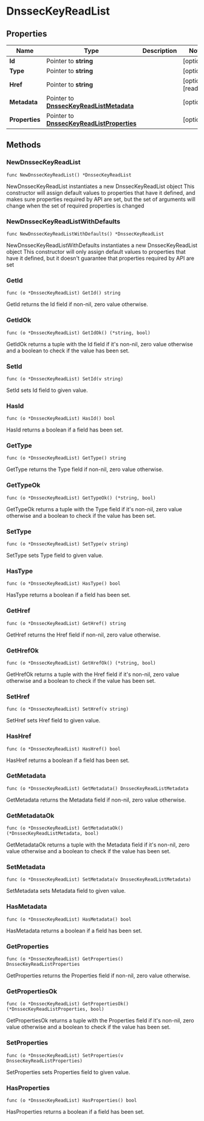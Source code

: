 # DnssecKeyReadList

## Properties

|Name | Type | Description | Notes|
|------------ | ------------- | ------------- | -------------|
|**Id** | Pointer to **string** |  | [optional] |
|**Type** | Pointer to **string** |  | [optional] |
|**Href** | Pointer to **string** |  | [optional] [readonly] |
|**Metadata** | Pointer to [**DnssecKeyReadListMetadata**](DnssecKeyReadListMetadata.md) |  | [optional] |
|**Properties** | Pointer to [**DnssecKeyReadListProperties**](DnssecKeyReadListProperties.md) |  | [optional] |

## Methods

### NewDnssecKeyReadList

`func NewDnssecKeyReadList() *DnssecKeyReadList`

NewDnssecKeyReadList instantiates a new DnssecKeyReadList object
This constructor will assign default values to properties that have it defined,
and makes sure properties required by API are set, but the set of arguments
will change when the set of required properties is changed

### NewDnssecKeyReadListWithDefaults

`func NewDnssecKeyReadListWithDefaults() *DnssecKeyReadList`

NewDnssecKeyReadListWithDefaults instantiates a new DnssecKeyReadList object
This constructor will only assign default values to properties that have it defined,
but it doesn't guarantee that properties required by API are set

### GetId

`func (o *DnssecKeyReadList) GetId() string`

GetId returns the Id field if non-nil, zero value otherwise.

### GetIdOk

`func (o *DnssecKeyReadList) GetIdOk() (*string, bool)`

GetIdOk returns a tuple with the Id field if it's non-nil, zero value otherwise
and a boolean to check if the value has been set.

### SetId

`func (o *DnssecKeyReadList) SetId(v string)`

SetId sets Id field to given value.

### HasId

`func (o *DnssecKeyReadList) HasId() bool`

HasId returns a boolean if a field has been set.

### GetType

`func (o *DnssecKeyReadList) GetType() string`

GetType returns the Type field if non-nil, zero value otherwise.

### GetTypeOk

`func (o *DnssecKeyReadList) GetTypeOk() (*string, bool)`

GetTypeOk returns a tuple with the Type field if it's non-nil, zero value otherwise
and a boolean to check if the value has been set.

### SetType

`func (o *DnssecKeyReadList) SetType(v string)`

SetType sets Type field to given value.

### HasType

`func (o *DnssecKeyReadList) HasType() bool`

HasType returns a boolean if a field has been set.

### GetHref

`func (o *DnssecKeyReadList) GetHref() string`

GetHref returns the Href field if non-nil, zero value otherwise.

### GetHrefOk

`func (o *DnssecKeyReadList) GetHrefOk() (*string, bool)`

GetHrefOk returns a tuple with the Href field if it's non-nil, zero value otherwise
and a boolean to check if the value has been set.

### SetHref

`func (o *DnssecKeyReadList) SetHref(v string)`

SetHref sets Href field to given value.

### HasHref

`func (o *DnssecKeyReadList) HasHref() bool`

HasHref returns a boolean if a field has been set.

### GetMetadata

`func (o *DnssecKeyReadList) GetMetadata() DnssecKeyReadListMetadata`

GetMetadata returns the Metadata field if non-nil, zero value otherwise.

### GetMetadataOk

`func (o *DnssecKeyReadList) GetMetadataOk() (*DnssecKeyReadListMetadata, bool)`

GetMetadataOk returns a tuple with the Metadata field if it's non-nil, zero value otherwise
and a boolean to check if the value has been set.

### SetMetadata

`func (o *DnssecKeyReadList) SetMetadata(v DnssecKeyReadListMetadata)`

SetMetadata sets Metadata field to given value.

### HasMetadata

`func (o *DnssecKeyReadList) HasMetadata() bool`

HasMetadata returns a boolean if a field has been set.

### GetProperties

`func (o *DnssecKeyReadList) GetProperties() DnssecKeyReadListProperties`

GetProperties returns the Properties field if non-nil, zero value otherwise.

### GetPropertiesOk

`func (o *DnssecKeyReadList) GetPropertiesOk() (*DnssecKeyReadListProperties, bool)`

GetPropertiesOk returns a tuple with the Properties field if it's non-nil, zero value otherwise
and a boolean to check if the value has been set.

### SetProperties

`func (o *DnssecKeyReadList) SetProperties(v DnssecKeyReadListProperties)`

SetProperties sets Properties field to given value.

### HasProperties

`func (o *DnssecKeyReadList) HasProperties() bool`

HasProperties returns a boolean if a field has been set.


